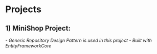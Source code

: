 # Projects
## 1) MiniShop Project:
*- Generic Repository Design Pattern is used in this project*
*- Built with EntityFrameworkCore*
